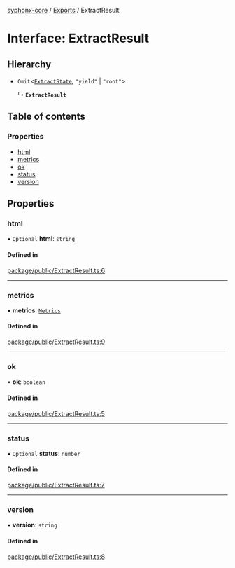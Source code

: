 [syphonx-core](../README.md) / [Exports](../modules.md) / ExtractResult

# Interface: ExtractResult

## Hierarchy

- `Omit`\<[`ExtractState`](ExtractState.md), ``"yield"`` \| ``"root"``\>

  ↳ **`ExtractResult`**

## Table of contents

### Properties

- [html](ExtractResult.md#html)
- [metrics](ExtractResult.md#metrics)
- [ok](ExtractResult.md#ok)
- [status](ExtractResult.md#status)
- [version](ExtractResult.md#version)

## Properties

### html

• `Optional` **html**: `string`

#### Defined in

[package/public/ExtractResult.ts:6](https://github.com/dtempx/syphonx-core/blob/1111902/package/public/ExtractResult.ts#L6)

___

### metrics

• **metrics**: [`Metrics`](Metrics.md)

#### Defined in

[package/public/ExtractResult.ts:9](https://github.com/dtempx/syphonx-core/blob/1111902/package/public/ExtractResult.ts#L9)

___

### ok

• **ok**: `boolean`

#### Defined in

[package/public/ExtractResult.ts:5](https://github.com/dtempx/syphonx-core/blob/1111902/package/public/ExtractResult.ts#L5)

___

### status

• `Optional` **status**: `number`

#### Defined in

[package/public/ExtractResult.ts:7](https://github.com/dtempx/syphonx-core/blob/1111902/package/public/ExtractResult.ts#L7)

___

### version

• **version**: `string`

#### Defined in

[package/public/ExtractResult.ts:8](https://github.com/dtempx/syphonx-core/blob/1111902/package/public/ExtractResult.ts#L8)

